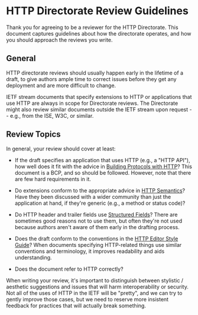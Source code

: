 # HTTP Directorate Review Guidelines

Thank you for agreeing to be a reviewer for the HTTP Directorate. This document captures guidelines about how the directorate operates, and how you should approach the reviews you write.

## General

HTTP directorate reviews should usually happen early in the lifetime of a draft, to give authors ample time to correct issues before they get any deployment and are more difficult to change.

IETF stream documents that specify extensions to HTTP or applications that use HTTP are always in scope for Directorate reviews. The Directorate might also review similar documents outside the IETF stream upon request -- e.g., from the ISE, W3C, or similar.


## Review Topics

In general, your review should cover at least:

* If the draft specifies an application that uses HTTP (e.g., a "HTTP API"), how well does it fit with the advice in [Building Protocols with HTTP](https://httpwg.org/specs/rfc9205.html)? This document is a BCP, and so should be followed. However, note that there are few hard requirements in it.

* Do extensions conform to the appropriate advice in [HTTP Semantics](https://httpwg.org/specs/rfc9110.html#extending)? Have they been discussed with a wider community than just the application at hand, if they're generic (e.g., a method or status code)?

* Do HTTP header and trailer fields use [Structured Fields](https://httpwg.org/specs/rfc8941.html)? There are sometimes good reasons not to use them, but often they're not used because authors aren't aware of them early in the drafting process.

* Does the draft conform to the conventions in the [HTTP Editor Style Guide](https://httpwg.org/admin/editors/style-guide)? When documents specifying HTTP-related things use similar conventions and terminology, it improves readability and aids understanding.

* Does the document refer to HTTP correctly?

When writing your review, it's important to distinguish between stylistic / aesthetic suggestions and issues that will harm interoperability or security. Not all of the uses of HTTP in the IETF will be "pretty", and we can try to gently improve those cases, but we need to reserve more insistent feedback for practices that will actually break something.


